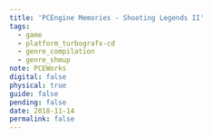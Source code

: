 ```yaml
---
title: 'PCEngine Memories - Shooting Legends II'
tags:
  - game
  - platform_turbografx-cd
  - genre_compilation
  - genre_shmup
note: PCEWorks
digital: false
physical: true
guide: false
pending: false
date: 2018-11-14
permalink: false
---
```

